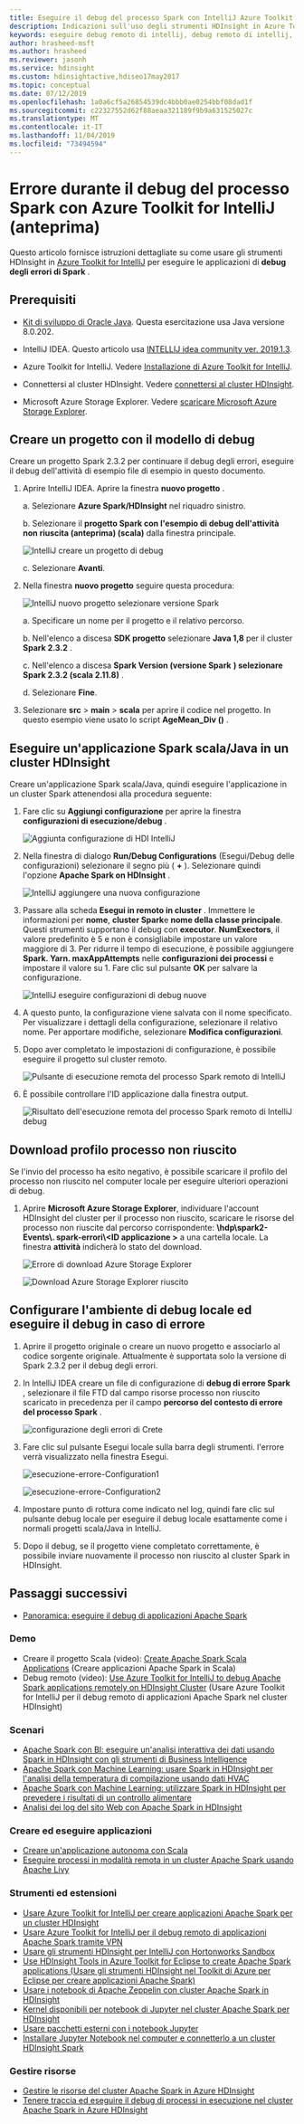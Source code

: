 ```yaml
---
title: Eseguire il debug del processo Spark con IntelliJ Azure Toolkit (anteprima)-HDInsight
description: Indicazioni sull'uso degli strumenti HDInsight in Azure Toolkit for IntelliJ per eseguire il debug delle applicazioni
keywords: eseguire debug remoto di intellij, debug remoto di intellij, ssh, intellij, hdinsight, debug di intellij, debug
author: hrasheed-msft
ms.author: hrasheed
ms.reviewer: jasonh
ms.service: hdinsight
ms.custom: hdinsightactive,hdiseo17may2017
ms.topic: conceptual
ms.date: 07/12/2019
ms.openlocfilehash: 1a0a6cf5a26854539dc4bbb0ae0254bbf08dad1f
ms.sourcegitcommit: c22327552d62f88aeaa321189f9b9a631525027c
ms.translationtype: MT
ms.contentlocale: it-IT
ms.lasthandoff: 11/04/2019
ms.locfileid: "73494594"
---
```

# <a name="failure-spark-job-debugging-with-azure-toolkit-for-intellij-preview"></a>Errore durante il debug del processo Spark con Azure Toolkit for IntelliJ (anteprima)

Questo articolo fornisce istruzioni dettagliate su come usare gli strumenti HDInsight in [Azure Toolkit for IntelliJ](https://docs.microsoft.com/java/azure/intellij/azure-toolkit-for-intellij?view=azure-java-stable) per eseguire le applicazioni di **debug degli errori di Spark** .

## <a name="prerequisites"></a>Prerequisiti

* [Kit di sviluppo di Oracle Java](https://www.oracle.com/technetwork/java/javase/downloads/jdk8-downloads-2133151.html). Questa esercitazione usa Java versione 8.0.202.
  
* IntelliJ IDEA. Questo articolo usa [INTELLIJ idea community ver. 2019.1.3](https://www.jetbrains.com/idea/download/#section=windows).
  
* Azure Toolkit for IntelliJ. Vedere [Installazione di Azure Toolkit for IntelliJ](https://docs.microsoft.com/java/azure/intellij/azure-toolkit-for-intellij-installation?view=azure-java-stable).

* Connettersi al cluster HDInsight. Vedere [connettersi al cluster HDInsight](apache-spark-intellij-tool-plugin.md).

* Microsoft Azure Storage Explorer. Vedere [scaricare Microsoft Azure Storage Explorer](https://azure.microsoft.com/features/storage-explorer/).

## <a name="create-a-project-with-debugging-template"></a>Creare un progetto con il modello di debug

Creare un progetto Spark 2.3.2 per continuare il debug degli errori, eseguire il debug dell'attività di esempio file di esempio in questo documento.

1. Aprire IntelliJ IDEA. Aprire la finestra **nuovo progetto** .

   a. Selezionare **Azure Spark/HDInsight** nel riquadro sinistro.

   b. Selezionare il **progetto Spark con l'esempio di debug dell'attività non riuscita (anteprima) (scala)** dalla finestra principale.

     ![IntelliJ creare un progetto di debug](./media/apache-spark-intellij-tool-failure-debug/hdinsight-create-projectfor-failure-debug.png)

   c. Selezionare **Avanti**.

2. Nella finestra **nuovo progetto** seguire questa procedura:

   ![IntelliJ nuovo progetto selezionare versione Spark](./media/apache-spark-intellij-tool-failure-debug/hdinsight-create-new-project.png)

   a. Specificare un nome per il progetto e il relativo percorso.

   b. Nell'elenco a discesa **SDK progetto** selezionare **Java 1,8** per il cluster **Spark 2.3.2** .

   c. Nell'elenco a discesa **Spark Version (versione Spark** **) selezionare Spark 2.3.2 (scala 2.11.8)** .

   d. Selezionare **Fine**.

3. Selezionare **src** > **main** > **scala** per aprire il codice nel progetto. In questo esempio viene usato lo script **AgeMean_Div ()** .

## <a name="run-a-spark-scalajava-application-on-an-hdinsight-cluster"></a>Eseguire un'applicazione Spark scala/Java in un cluster HDInsight

Creare un'applicazione Spark scala/Java, quindi eseguire l'applicazione in un cluster Spark attenendosi alla procedura seguente:

1. Fare clic su **Aggiungi configurazione** per aprire la finestra **configurazioni di esecuzione/debug** .

   ![Aggiunta configurazione di HDI IntelliJ](./media/apache-spark-intellij-tool-failure-debug/hdinsight-add-new-configuration.png)

2. Nella finestra di dialogo **Run/Debug Configurations** (Esegui/Debug delle configurazioni) selezionare il segno più ( **+** ). Selezionare quindi l'opzione **Apache Spark on HDInsight** .

   ![IntelliJ aggiungere una nuova configurazione](./media/apache-spark-intellij-tool-failure-debug/hdinsight-create-new-configuraion-01.png)

3. Passare alla scheda **Esegui in remoto in cluster** . Immettere le informazioni per **nome**, **cluster Spark**e **nome della classe principale**. Questi strumenti supportano il debug con **executor**. **NumExectors**, il valore predefinito è 5 e non è consigliabile impostare un valore maggiore di 3. Per ridurre il tempo di esecuzione, è possibile aggiungere **Spark. Yarn. maxAppAttempts** nelle **configurazioni dei processi** e impostare il valore su 1. Fare clic sul pulsante **OK** per salvare la configurazione.

   ![IntelliJ eseguire configurazioni di debug nuove](./media/apache-spark-intellij-tool-failure-debug/hdinsight-create-new-configuraion-002.png)

4. A questo punto, la configurazione viene salvata con il nome specificato. Per visualizzare i dettagli della configurazione, selezionare il relativo nome. Per apportare modifiche, selezionare **Modifica configurazioni**.

5. Dopo aver completato le impostazioni di configurazione, è possibile eseguire il progetto sul cluster remoto.

   ![Pulsante di esecuzione remota del processo Spark remoto di IntelliJ](./media/apache-spark-intellij-tool-failure-debug/hdinsight-local-run-configuration.png)

6. È possibile controllare l'ID applicazione dalla finestra output.

   ![Risultato dell'esecuzione remota del processo Spark remoto di IntelliJ debug](./media/apache-spark-intellij-tool-failure-debug/hdinsight-remotely-run-result.png)

## <a name="download-failed-job-profile"></a>Download profilo processo non riuscito

Se l'invio del processo ha esito negativo, è possibile scaricare il profilo del processo non riuscito nel computer locale per eseguire ulteriori operazioni di debug.

1. Aprire **Microsoft Azure Storage Explorer**, individuare l'account HDInsight del cluster per il processo non riuscito, scaricare le risorse del processo non riuscite dal percorso corrispondente: **\hdp\spark2-Events\\. spark-errori\\\<ID applicazione >** a una cartella locale. La finestra **attività** indicherà lo stato del download.

   ![Errore di download Azure Storage Explorer](./media/apache-spark-intellij-tool-failure-debug/hdinsight-find-spark-file-001.png)

   ![Download Azure Storage Explorer riuscito](./media/apache-spark-intellij-tool-failure-debug/spark-on-cosmos-doenload-file-2.png)

## <a name="configure-local-debugging-environment-and-debug-on-failure"></a>Configurare l'ambiente di debug locale ed eseguire il debug in caso di errore

1. Aprire il progetto originale o creare un nuovo progetto e associarlo al codice sorgente originale. Attualmente è supportata solo la versione di Spark 2.3.2 per il debug degli errori.

1. In IntelliJ IDEA creare un file di configurazione di **debug di errore Spark** , selezionare il file FTD dal campo risorse processo non riuscito scaricato in precedenza per il campo **percorso del contesto di errore del processo Spark** .

   ![configurazione degli errori di Crete](./media/apache-spark-intellij-tool-failure-debug/hdinsight-create-failure-configuration-01.png)

1. Fare clic sul pulsante Esegui locale sulla barra degli strumenti. l'errore verrà visualizzato nella finestra Esegui.

   ![esecuzione-errore-Configuration1](./media/apache-spark-intellij-tool-failure-debug/local-run-failure-configuraion-01.png)

   ![esecuzione-errore-Configuration2](./media/apache-spark-intellij-tool-failure-debug/local-run-failure-configuration.png)

1. Impostare punto di rottura come indicato nel log, quindi fare clic sul pulsante debug locale per eseguire il debug locale esattamente come i normali progetti scala/Java in IntelliJ.

1. Dopo il debug, se il progetto viene completato correttamente, è possibile inviare nuovamente il processo non riuscito al cluster Spark in HDInsight.

## <a name="seealso"></a>Passaggi successivi

* [Panoramica: eseguire il debug di applicazioni Apache Spark](apache-spark-intellij-tool-debug-remotely-through-ssh.md)

### <a name="demo"></a>Demo

* Creare il progetto Scala (video): [Create Apache Spark Scala Applications](https://channel9.msdn.com/Series/AzureDataLake/Create-Spark-Applications-with-the-Azure-Toolkit-for-IntelliJ) (Creare applicazioni Apache Spark in Scala)
* Debug remoto (video): [Use Azure Toolkit for IntelliJ to debug Apache Spark applications remotely on HDInsight Cluster](https://channel9.msdn.com/Series/AzureDataLake/Debug-HDInsight-Spark-Applications-with-Azure-Toolkit-for-IntelliJ) (Usare Azure Toolkit for IntelliJ per il debug remoto di applicazioni Apache Spark nel cluster HDInsight)

### <a name="scenarios"></a>Scenari

* [Apache Spark con BI: eseguire un'analisi interattiva dei dati usando Spark in HDInsight con gli strumenti di Business Intelligence](apache-spark-use-bi-tools.md)
* [Apache Spark con Machine Learning: usare Spark in HDInsight per l'analisi della temperatura di compilazione usando dati HVAC](apache-spark-ipython-notebook-machine-learning.md)
* [Apache Spark con Machine Learning: utilizzare Spark in HDInsight per prevedere i risultati di un controllo alimentare](apache-spark-machine-learning-mllib-ipython.md)
* [Analisi dei log del sito Web con Apache Spark in HDInsight](../hdinsight-apache-spark-custom-library-website-log-analysis.md)

### <a name="create-and-run-applications"></a>Creare ed eseguire applicazioni

* [Creare un'applicazione autonoma con Scala](../hdinsight-apache-spark-create-standalone-application.md)
* [Eseguire processi in modalità remota in un cluster Apache Spark usando Apache Livy](apache-spark-livy-rest-interface.md)

### <a name="tools-and-extensions"></a>Strumenti ed estensioni

* [Usare Azure Toolkit for IntelliJ per creare applicazioni Apache Spark per un cluster HDInsight](apache-spark-intellij-tool-plugin.md)
* [Usare Azure Toolkit for IntelliJ per il debug remoto di applicazioni Apache Spark tramite VPN](apache-spark-intellij-tool-plugin-debug-jobs-remotely.md)
* [Usare gli strumenti HDInsight per IntelliJ con Hortonworks Sandbox](../hadoop/hdinsight-tools-for-intellij-with-hortonworks-sandbox.md)
* [Use HDInsight Tools in Azure Toolkit for Eclipse to create Apache Spark applications (Usare gli strumenti HDInsight nel Toolkit di Azure per Eclipse per creare applicazioni Apache Spark)](../hdinsight-apache-spark-eclipse-tool-plugin.md)
* [Usare i notebook di Apache Zeppelin con cluster Apache Spark in HDInsight](apache-spark-zeppelin-notebook.md)
* [Kernel disponibili per notebook di Jupyter nel cluster Apache Spark per HDInsight](apache-spark-jupyter-notebook-kernels.md)
* [Usare pacchetti esterni con i notebook Jupyter](apache-spark-jupyter-notebook-use-external-packages.md)
* [Installare Jupyter Notebook nel computer e connetterlo a un cluster HDInsight Spark](apache-spark-jupyter-notebook-install-locally.md)

### <a name="manage-resources"></a>Gestire risorse

* [Gestire le risorse del cluster Apache Spark in Azure HDInsight](apache-spark-resource-manager.md)
* [Tenere traccia ed eseguire il debug di processi in esecuzione nel cluster Apache Spark in Azure HDInsight](apache-spark-job-debugging.md)
